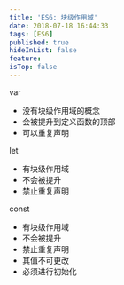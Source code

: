 ```yaml
---
title: 'ES6: 块级作用域'
date: 2018-07-18 16:44:33
tags: [ES6]
published: true
hideInList: false
feature: 
isTop: false
---
```


var

*   没有块级作用域的概念
*   会被提升到定义函数的顶部
*   可以重复声明

let

*   有块级作用域
*   不会被提升
*   禁止重复声明

const

*   有块级作用域
*   不会被提升
*   禁止重复声明
*   其值不可更改
*   必须进行初始化